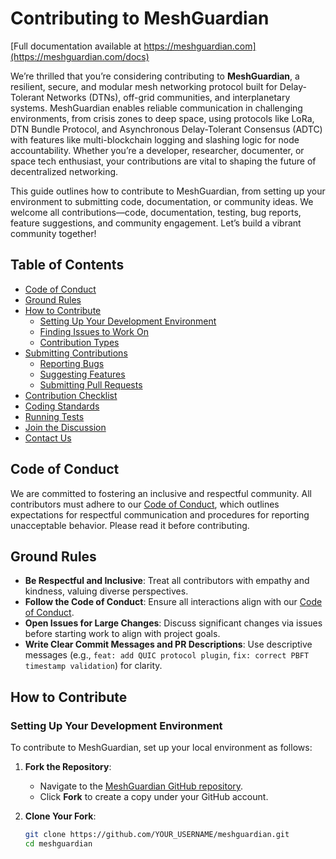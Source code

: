 # Contributing to MeshGuardian

[Full documentation available at https://meshguardian.com](https://meshguardian.com/docs)

We’re thrilled that you’re considering contributing to **MeshGuardian**, a resilient, secure, and modular mesh networking protocol built for Delay-Tolerant Networks (DTNs), off-grid communities, and interplanetary systems. MeshGuardian enables reliable communication in challenging environments, from crisis zones to deep space, using protocols like LoRa, DTN Bundle Protocol, and Asynchronous Delay-Tolerant Consensus (ADTC) with features like multi-blockchain logging and slashing logic for node accountability. Whether you’re a developer, researcher, documenter, or space tech enthusiast, your contributions are vital to shaping the future of decentralized networking.

This guide outlines how to contribute to MeshGuardian, from setting up your environment to submitting code, documentation, or community ideas. We welcome all contributions—code, documentation, testing, bug reports, feature suggestions, and community engagement. Let’s build a vibrant community together!

## Table of Contents
- [Code of Conduct](#code-of-conduct)
- [Ground Rules](#ground-rules)
- [How to Contribute](#how-to-contribute)
  - [Setting Up Your Development Environment](#setting-up-your-development-environment)
  - [Finding Issues to Work On](#finding-issues-to-work-on)
  - [Contribution Types](#contribution-types)
- [Submitting Contributions](#submitting-contributions)
  - [Reporting Bugs](#reporting-bugs)
  - [Suggesting Features](#suggesting-features)
  - [Submitting Pull Requests](#submitting-pull-requests)
- [Contribution Checklist](#contribution-checklist)
- [Coding Standards](#coding-standards)
- [Running Tests](#running-tests)
- [Join the Discussion](#join-the-discussion)
- [Contact Us](#contact-us)

## Code of Conduct
We are committed to fostering an inclusive and respectful community. All contributors must adhere to our [Code of Conduct](CODE_OF_CONDUCT.md), which outlines expectations for respectful communication and procedures for reporting unacceptable behavior. Please read it before contributing.

## Ground Rules
- **Be Respectful and Inclusive**: Treat all contributors with empathy and kindness, valuing diverse perspectives.
- **Follow the Code of Conduct**: Ensure all interactions align with our [Code of Conduct](CODE_OF_CONDUCT.md).
- **Open Issues for Large Changes**: Discuss significant changes via issues before starting work to align with project goals.
- **Write Clear Commit Messages and PR Descriptions**: Use descriptive messages (e.g., `feat: add QUIC protocol plugin`, `fix: correct PBFT timestamp validation`) for clarity.

## How to Contribute

### Setting Up Your Development Environment
To contribute to MeshGuardian, set up your local environment as follows:

1. **Fork the Repository**:
   - Navigate to the [MeshGuardian GitHub repository](https://github.com/macleen/meshguardian).
   - Click **Fork** to create a copy under your GitHub account.

2. **Clone Your Fork**:
   ```bash
   git clone https://github.com/YOUR_USERNAME/meshguardian.git
   cd meshguardian